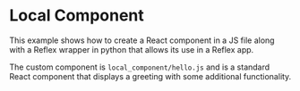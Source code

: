 # Local Component

This example shows how to create a React component in a JS file along with a
Reflex wrapper in python that allows its use in a Reflex app.

The custom component is `local_component/hello.js` and is a standard React
component that displays a greeting with some additional functionality.
